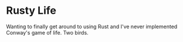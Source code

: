 # Rusty Life

Wanting to finally get around to using Rust and I've never implemented Conway's
game of life. Two birds.
